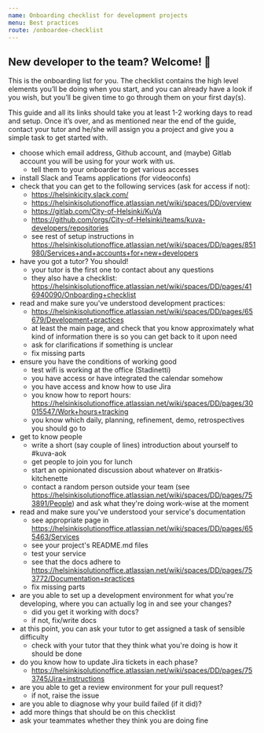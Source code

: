 ```yaml
---
name: Onboarding checklist for development projects
menu: Best practices
route: /onboardee-checklist
---
```


## New developer to the team? Welcome! 👋

This is the onboarding list for you.  The checklist contains the high
level elements you’ll be doing when you start, and you can already have
a look if you wish, but you’ll be given time to go through them on your
first day(s).

This guide and all its links should take you at least 1-2 working days
to read and setup. Once it’s over, and as mentioned near the end of the
guide, contact your tutor and he/she will assign you a project and give
you a simple task to get started with.

- choose which email address, Github account, and (maybe) Gitlab account
  you will be using for your work with us.
  - tell them to your onboarder to get various accesses
- install Slack and Teams applications (for videoconfs)
- check that you can get to the following services (ask for access if
  not):
  - https://helsinkicity.slack.com/
  - https://helsinkisolutionoffice.atlassian.net/wiki/spaces/DD/overview
  - https://gitlab.com/City-of-Helsinki/KuVa
  - https://github.com/orgs/City-of-Helsinki/teams/kuva-developers/repositories
  - see rest of setup instructions in
    https://helsinkisolutionoffice.atlassian.net/wiki/spaces/DD/pages/851980/Services+and+accounts+for+new+developers
- have you got a tutor?  You should!
  - your tutor is the first one to contact about any questions
  - they also have a checklist:
    https://helsinkisolutionoffice.atlassian.net/wiki/spaces/DD/pages/416940090/Onboarding+checklist
- read and make sure you've understood development practices:
  - https://helsinkisolutionoffice.atlassian.net/wiki/spaces/DD/pages/65679/Development+practices
  - at least the main page, and check that you know approximately what
    kind of information there is so you can get back to it upon need
  - ask for clarifications if something is unclear
  - fix missing parts
- ensure you have the conditions of working good
  - test wifi is working at the office (Stadinetti)
  - you have access or have integrated the calendar somehow
  - you have access and know how to use Jira
  - you know how to report hours:
    https://helsinkisolutionoffice.atlassian.net/wiki/spaces/DD/pages/30015547/Work+hours+tracking
  - you know which daily, planning, refinement, demo, retrospectives you
    should go to
- get to know people
  - write a short (say couple of lines) introduction about yourself to
    #kuva-aok
  - get people to join you for lunch
  - start an opinionated discussion about whatever on
    #ratkis-kitchenette
  - contact a random person outside your team (see
    https://helsinkisolutionoffice.atlassian.net/wiki/spaces/DD/pages/753891/People)
    and ask what they're doing work-wise at the moment
- read and make sure you've understood your service's documentation
  - see appropriate page in
    https://helsinkisolutionoffice.atlassian.net/wiki/spaces/DD/pages/655463/Services
  - see your project's README.md files
  - test your service
  - see that the docs adhere to
    https://helsinkisolutionoffice.atlassian.net/wiki/spaces/DD/pages/753772/Documentation+practices
  - fix missing parts
- are you able to set up a development environment for what you're developing,
  where you can actually log in and see your changes?
  - did you get it working with docs?
  - if not, fix/write docs
- at this point, you can ask your tutor to get assigned a task of
  sensible difficulty
  - check with your tutor that they think what you're doing is how it
    should be done
- do you know how to update Jira tickets in each phase?
  - https://helsinkisolutionoffice.atlassian.net/wiki/spaces/DD/pages/753745/Jira+instructions
- are you able to get a review environment for your pull request?
  - if not, raise the issue
- are you able to diagnose why your build failed (if it did)?
- add more things that should be on this checklist
- ask your teammates whether they think you are doing fine

